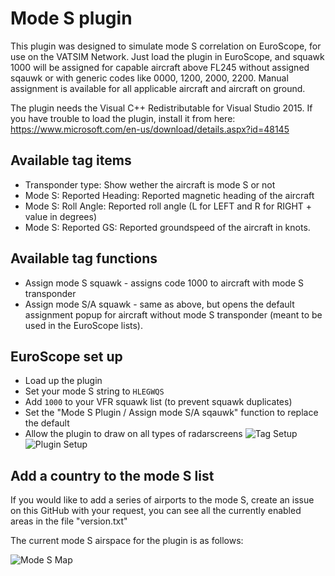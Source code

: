 # Mode S plugin

This plugin was designed to simulate mode S correlation on EuroScope, for use on the VATSIM Network. Just load the plugin in EuroScope, and squawk 1000 will be assigned for capable aircraft above FL245 without assigned sqauwk or with generic codes like 0000, 1200, 2000, 2200.
Manual assignment is available for all applicable aircraft and aircraft on ground.

The plugin needs the Visual C++ Redistributable for Visual Studio 2015. If you have trouble to load the plugin, install it from here: https://www.microsoft.com/en-us/download/details.aspx?id=48145

## Available tag items

* Transponder type: Show wether the aircraft is mode S or not
* Mode S: Reported Heading: Reported magnetic heading of the aircraft
* Mode S: Roll Angle: Reported roll angle (L for LEFT and R for RIGHT + value in degrees)
* Mode S: Reported GS: Reported groundspeed of the aircraft in knots.

## Available tag functions

* Assign mode S squawk - assigns code 1000 to aircraft with mode S transponder
* Assign mode S/A squawk - same as above, but opens the default assignment popup for aircraft without mode S transponder (meant to be used in the EuroScope lists).

## EuroScope set up
* Load up the plugin
* Set your mode S string to ```HLEGWQS```
* Add ```1000``` to your VFR squawk list (to prevent squawk duplicates)
* Set the "Mode S Plugin / Assign mode S/A sqauwk" function to replace the default
* Allow the plugin to draw on all types of radarscreens
![Tag Setup](http://cherryx.de/modes/modespluginlist.png)
![Plugin Setup](http://cherryx.de/modes/modesplugin.png)

## Add a country to the mode S list

If you would like to add a series of airports to the mode S, create an issue on this GitHub with your request, you can see all the currently enabled areas in the file "version.txt"

The current mode S airspace for the plugin is as follows:

![Mode S Map](https://camo.githubusercontent.com/b55cdc532e8344ecee7ca2a6dec2c6b127fbe358b9ce60da1176bc5d7db8bddf/68747470733a2f2f692e696d6775722e636f6d2f305655684d61642e706e67)
